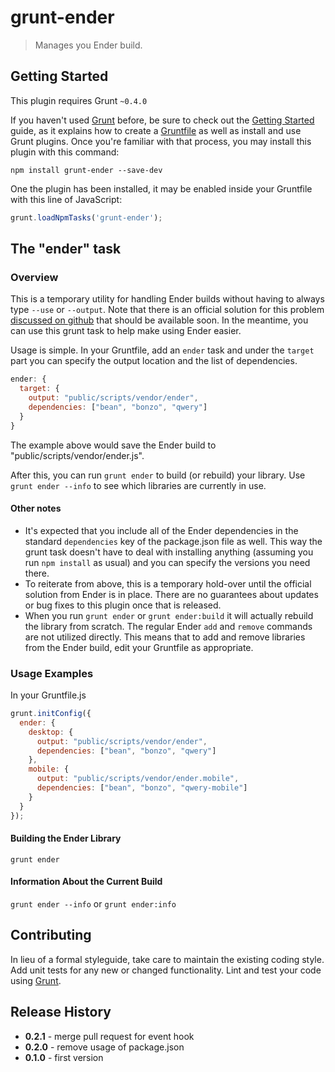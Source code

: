# grunt-ender

> Manages you Ender build.

## Getting Started
This plugin requires Grunt `~0.4.0`

If you haven't used [Grunt](http://gruntjs.com/) before, be sure to check out the [Getting Started](http://gruntjs.com/getting-started) guide, as it explains how to create a [Gruntfile](http://gruntjs.com/sample-gruntfile) as well as install and use Grunt plugins. Once you're familiar with that process, you may install this plugin with this command:

```shell
npm install grunt-ender --save-dev
```

One the plugin has been installed, it may be enabled inside your Gruntfile with this line of JavaScript:

```js
grunt.loadNpmTasks('grunt-ender');
```

## The "ender" task

### Overview
This is a temporary utility for handling Ender builds without having to always type `--use` or `--output`. Note that there is an official solution for this problem [discussed on github](https://github.com/ender-js/Ender/issues/131) that should be available soon. In the meantime, you can use this grunt task to help make using Ender easier.

Usage is simple. In your Gruntfile, add an `ender` task and under the `target` part you can specify the output location and the list of dependencies.

```js
ender: {
  target: {
    output: "public/scripts/vendor/ender",
    dependencies: ["bean", "bonzo", "qwery"]
  }
}
```

The example above would save the Ender build to "public/scripts/vendor/ender.js".

After this, you can run `grunt ender` to build (or rebuild) your library. Use `grunt ender --info` to see which libraries are currently in use.

#### Other notes

- It's expected that you include all of the Ender dependencies in the standard `dependencies` key of the package.json file as well. This way the grunt task doesn't have to deal with installing anything (assuming you run `npm install` as usual) and you can specify the versions you need there.
- To reiterate from above, this is a temporary hold-over until the official solution from Ender is in place. There are no guarantees about updates or bug fixes to this plugin once that is released.
- When you run `grunt ender` or `grunt ender:build` it will actually rebuild the library from scratch. The regular Ender `add` and `remove` commands are not utilized directly. This means that to add and remove libraries from the Ender build, edit your Gruntfile as appropriate.

### Usage Examples

In your Gruntfile.js

```js
grunt.initConfig({
  ender: {
    desktop: {
      output: "public/scripts/vendor/ender",
      dependencies: ["bean", "bonzo", "qwery"]
    },
    mobile: {
      output: "public/scripts/vendor/ender.mobile",
      dependencies: ["bean", "bonzo", "qwery-mobile"]
    }
  }
});
```

#### Building the Ender Library

`grunt ender`

#### Information About the Current Build
`grunt ender --info` or `grunt ender:info`

## Contributing
In lieu of a formal styleguide, take care to maintain the existing coding style. Add unit tests for any new or changed functionality. Lint and test your code using [Grunt](http://gruntjs.com/).

## Release History

- **0.2.1** - merge pull request for event hook
- **0.2.0** - remove usage of package.json
- **0.1.0** - first version
